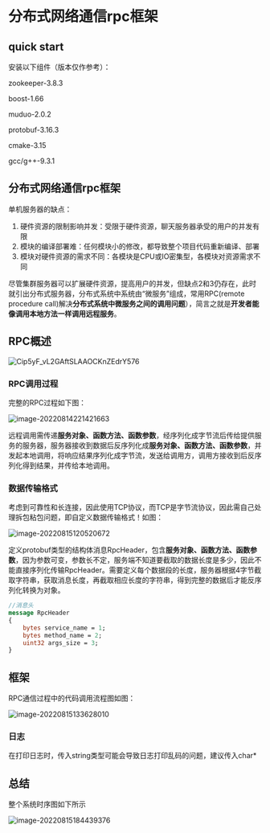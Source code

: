 # 分布式网络通信rpc框架
## quick start
安装以下组件（版本仅作参考）：

zookeeper-3.8.3

boost-1.66

muduo-2.0.2

protobuf-3.16.3

cmake-3.15

gcc/g++-9.3.1

## 分布式网络通信rpc框架
单机服务器的缺点：

1. 硬件资源的限制影响并发：受限于硬件资源，聊天服务器承受的用户的并发有限
2. 模块的编译部署难：任何模块小的修改，都导致整个项目代码重新编译、部署
3. 模块对硬件资源的需求不同：各模块是CPU或IO密集型，各模块对资源需求不同

尽管集群服务器可以扩展硬件资源，提高用户的并发，但缺点2和3仍存在，此时就引出分布式服务器，分布式系统中系统由“微服务”组成，常用RPC(remote procedure call)解决**分布式系统中微服务之间的调用问题**），简言之就是**开发者能像调用本地方法一样调用远程服务**。

## RPC概述

![Cip5yF_vL2GAftSLAAOCKnZEdrY576](https://img-blog.csdnimg.cn/img_convert/efa86ddd01f5e87a7f46cddfb2452712.png)

### RPC调用过程

完整的RPC过程如下图：

![image-20220814221421663](https://img-blog.csdnimg.cn/img_convert/867ce487ebd17e5efd23718cca36fb81.png)

远程调用需传递**服务对象、函数方法、函数参数**，经序列化成字节流后传给提供服务的服务器，服务器接收到数据后反序列化成**服务对象、函数方法、函数参数**，并发起本地调用，将响应结果序列化成字节流，发送给调用方，调用方接收到后反序列化得到结果，并传给本地调用。

### 数据传输格式

考虑到可靠性和长连接，因此使用TCP协议，而TCP是字节流协议，因此需自己处理拆包粘包问题，即自定义数据传输格式！如图：

![image-20220815120520672](https://img-blog.csdnimg.cn/img_convert/4d779b864509b9b8071f666676b7c97f.png)

定义protobuf类型的结构体消息RpcHeader，包含**服务对象、函数方法、函数参数**，因为参数可变，参数长不定，服务端不知道要截取的数据长度是多少，因此不能直接序列化传输RpcHeader。需要定义每个数据段的长度，服务器根据4字节截取字符串，获取消息长度，再截取相应长度的字符串，得到完整的数据后才能反序列化转换为对象。

```protobuf
//消息头
message RpcHeader
{
    bytes service_name = 1;
    bytes method_name = 2;
    uint32 args_size = 3;
}
```

## 框架

RPC通信过程中的代码调用流程图如图：

![image-20220815133628010](https://img-blog.csdnimg.cn/img_convert/495f015a7fa66bf1390f9b00401a37e2.png)



### 日志

在打印日志时，传入string类型可能会导致日志打印乱码的问题，建议传入char*



## 总结

整个系统时序图如下所示

![image-20220815184439376](https://img-blog.csdnimg.cn/img_convert/46f80f074429cfdc14d4b0baae666603.png)

